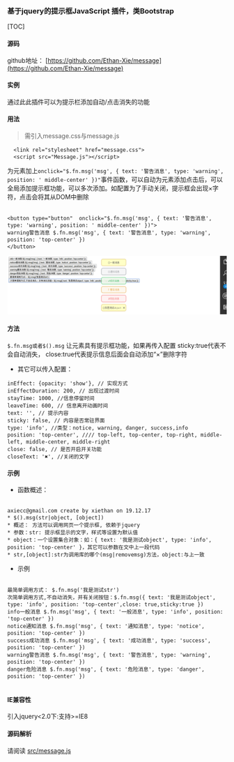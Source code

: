 

### 基于jquery的提示框JavaScript 插件，类Bootstrap

[TOC]
#### 源码
github地址：
[https://github.com/Ethan-Xie/message](https://github.com/Ethan-Xie/message)
#### 实例
通过此此插件可以为提示栏添加自动/点击消失的功能

#### 用法
> 需引入message.css与message.js
```
  <link rel="stylesheet" href="message.css">
  <script src="Message.js"></script>
```
为元素加上`onclick="$.fn.msg('msg', { text: '警告消息', type: 'warning', position: ' middle-center' })"`事件函数，可以自动为元素添加点击后，可以全局添加提示框功能，可以多次添加。如配置为了手动关闭，提示框会出现×字符，点击会将其从DOM中删除
```

<button type="button"  onclick="$.fn.msg('msg', { text: '警告消息', type: 'warning', position: ' middle-center' })">
warning警告消息 $.fn.msg('msg', { text: '警告消息', type: 'warning', position: 'top-center' })
</button>
```

![image](eg.png)
#### 方法
`$.fn.msg或者$().msg`
让元素具有提示框功能，如果再传入配置
sticky:true代表不会自动消失， close:true代表提示信息后面会自动添加“×”删除字符
- 其它可以传入配置：

```
inEffect: {opacity: 'show'}, // 实现方式
inEffectDuration: 200, // 出现过渡时间
stayTime: 1000, //信息停留时间
leaveTime: 600, // 信息离开动画时间
text: '', // 提示内容
sticky: false, // 内容是否常驻界面
type: 'info', //类型：notice, warning, danger, success,info
position: 'top-center', //// top-left, top-center, top-right, middle-left, middle-center, middle-right
close: false, // 是否开启开关功能
closeText: '✖', //关闭的文字

```

#### 示例
- 函数概述：

```

axiecc@gmail.com create by xiethan on 19.12.17
* $().msg(str|object, [object])
* 概述： 方法可以调用网页一个提示框, 依赖于jquery
* 参数：str: 提示框显示的文字，样式等设置为默认值
* object：一个设置集合对象：如：{ text: '我是测试object', type: 'info', position: 'top-center' }，其它可以参数在文中上一段代码
* str,[object]:str为调用库的哪个(msg|removemsg)方法，object:与上一致

```
- 示例
```

最简单调用方式： $.fn.msg('我是测试str')
次简单调用方式,不自动消失，并有关闭按钮：$.fn.msg({ text: '我是测试object', type: 'info', position: 'top-center',close: true,sticky:true })
info一般消息 $.fn.msg('msg', { text: '一般消息', type: 'info', position: 'top-center' })
notice通知消息 $.fn.msg('msg', { text: '通知消息', type: 'notice', position: 'top-center' })
success成功消息 $.fn.msg('msg', { text: '成功消息', type: 'success', position: 'top-center' })
warning警告消息 $.fn.msg('msg', { text: '警告消息', type: 'warning', position: 'top-center' })
danger危险消息 $.fn.msg('msg', { text: '危险消息', type: 'danger', position: 'top-center' })


```
#### IE兼容性
引入jquery<2.0下:支持>=IE8

#### 源码解析
请阅读 [src/message.js](./src/message.js)
